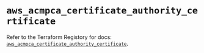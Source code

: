 # `aws_acmpca_certificate_authority_certificate`

Refer to the Terraform Registory for docs: [`aws_acmpca_certificate_authority_certificate`](https://registry.terraform.io/providers/hashicorp/aws/5.23.0/docs/resources/acmpca_certificate_authority_certificate).
